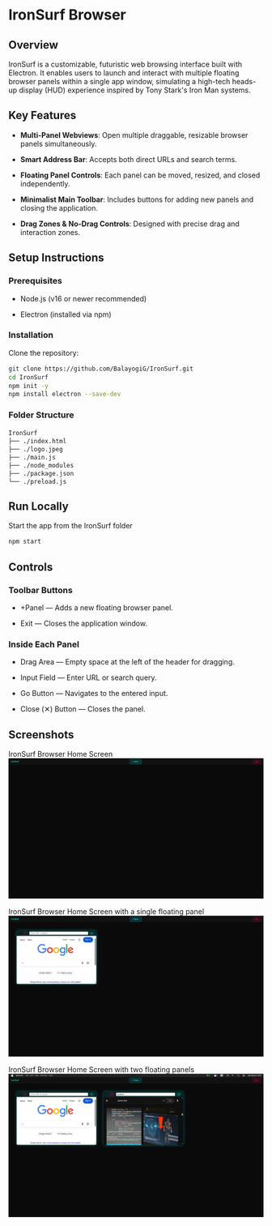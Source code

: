 
# IronSurf Browser

## Overview

IronSurf is a customizable, futuristic web browsing interface built with Electron. It enables users to launch and interact with multiple floating browser panels within a single app window, simulating a high-tech heads-up display (HUD) experience inspired by Tony Stark's Iron Man systems.

## Key Features

- **Multi-Panel Webviews**: Open multiple draggable, resizable browser panels simultaneously.

- **Smart Address Bar**: Accepts both direct URLs and search terms.

- **Floating Panel Controls**: Each panel can be moved, resized, and closed independently.

- **Minimalist Main Toolbar**: Includes buttons for adding new panels and closing the application.

- **Drag Zones & No-Drag Controls**: Designed with precise drag and interaction zones.
## Setup Instructions

### Prerequisites

- Node.js (v16 or newer recommended)

- Electron (installed via npm)

### Installation

Clone the repository:
```bash
git clone https://github.com/BalayogiG/IronSurf.git
cd IronSurf
npm init -y
npm install electron --save-dev
```    

### Folder Structure

```bash.
IronSurf
├── ./index.html
├── ./logo.jpeg
├── ./main.js
├── ./node_modules
├── ./package.json
└── ./preload.js
```
## Run Locally

Start the app from the IronSurf folder

```bash
npm start
```
## Controls

### Toolbar Buttons

- +Panel — Adds a new floating browser panel.

- Exit — Closes the application window.

### Inside Each Panel

- Drag Area — Empty space at the left of the header for dragging.

- Input Field — Enter URL or search query.

- Go Button — Navigates to the entered input.

- Close (✕) Button — Closes the panel.

## Screenshots

IronSurf Browser Home Screen
![App Home Screenshot](Screenshots/IronSurf_home.png)

IronSurf Browser Home Screen with a single floating panel
![Panel Added Home Screen](Screenshots/IronSurf_Panel_added.png)

IronSurf Browser Home Screen with two floating panels
![Two Panel Added Home Screen](Screenshots/IronSurf_2_Panel_Added.png)

